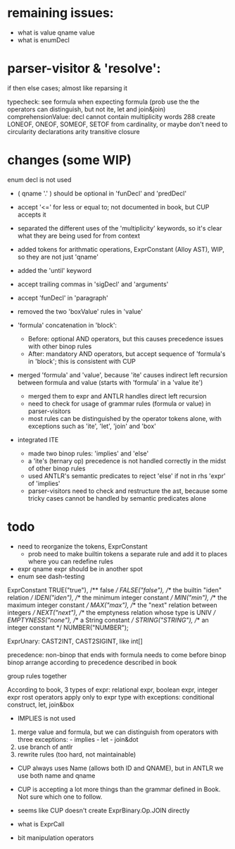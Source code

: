 # remaining issues:
- what is value qname value
- what is enumDecl

# parser-visitor & 'resolve':
if then else cases; almost like reparsing it

typecheck: see formula when expecting formula (prob use the the operators can distinguish, but not ite, let and join&join)
comprehensionValue: decl cannot contain multiplicity words 288
create LONEOF, ONEOF, SOMEOF, SETOF from cardinality, or maybe don't need to
circularity
declarations
arity
transitive closure

# changes (some WIP)
enum decl is not used
- ( qname '.' ) should be optional in 'funDecl' and 'predDecl'
- accept '<=' for less or equal to; not documented in book, but CUP accepts it
- separated the different uses of the 'multiplicity' keywords, so it's clear what they are being used for from context
- added tokens for arithmatic operations, ExprConstant (Alloy AST), WIP, so they are not just 'qname'
- added the 'until' keyword
- accept trailing commas in 'sigDecl' and 'arguments'
- accept 'funDecl' in 'paragraph'
- removed the two 'boxValue' rules in 'value'

- 'formula' concatenation in 'block': 
    - Before: optional AND operators, but this causes precedence issues with other binop rules
    - After: mandatory AND operators, but accept sequence of 'formula's in 'block'; this is consistent with CUP
- merged 'formula' and 'value', because 'ite' causes indirect left recursion between formula and value (starts with 'formula' in a 'value ite')
    - merged them to expr and ANTLR handles direct left recursion
    - need to check for usage of grammar rules (formula or value) in parser-visitors
    - most rules can be distinguished by the operator tokens alone, with exceptions such as 'ite', 'let', 'join' and 'box'
- integrated ITE
    - made two binop rules: 'implies' and 'else'
    - a 'ite's (ternary op) precedence is not handled correctly in the midst of other binop rules
    - used ANTLR's semantic predicates to reject 'else' if not in rhs 'expr' of 'implies'
    - parser-visitors need to check and restructure the ast, because some tricky cases cannot be handled by semantic predicates alone

# todo
- need to reorganize the tokens, ExprConstant
    - prob need to make builtin tokens a separate rule and add it to places where you can redefine rules
- expr qname expr should be in another spot
- enum see dash-testing

ExprConstant
                    TRUE("true"),
                    /** false */
                    FALSE("false"),
                    /** the builtin "iden" relation */
                    IDEN("iden"),
                    /** the minimum integer constant */
                    MIN("min"),
                    /** the maximum integer constant */
                    MAX("max"),
                    /** the "next" relation between integers */
                    NEXT("next"),
                    /** the emptyness relation whose type is UNIV */
                    EMPTYNESS("none"),
                    /** a String constant */
                    STRING("STRING"),
                    /** an integer constant */
                    NUMBER("NUMBER");

ExprUnary: CAST2INT, CAST2SIGINT, like int[]


precedence:
non-binop that ends with formula needs to come before binop
binop arrange according to precedence described in book



group rules together

According to book, 
3 types of expr: relational expr, boolean expr, integer expr
rost operators apply only to expr type with exceptions: conditional construct, let, join&box

- IMPLIES is not used
1) merge value and formula, but we can distinguish from operators
    with three exceptions:
        - implies
        - let
        - join&dot
2) use branch of antlr
3) rewrite rules (too hard, not maintainable)

- CUP always uses Name (allows both ID and QNAME), but in ANTLR we use both name and qname
- CUP is accepting a lot more things than the grammar defined in Book. Not sure which one to follow.

- seems like CUP doesn't create ExprBinary.Op.JOIN directly
- what is ExprCall

- bit manipulation operators

